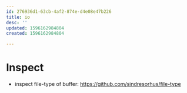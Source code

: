 ```yaml
---
id: 276936d1-63cb-4af2-874e-d4e08e47b226
title: io
desc: ''
updated: 1596162984804
created: 1596162984804

---
```


# Inspect
- inspect file-type of buffer: https://github.com/sindresorhus/file-type

